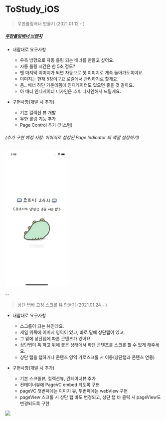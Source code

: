 # ToStudy_iOS

> 무한롤링배너 만들기 (2021.01.12 - )

##### [무한롤링배너 브랜치](https://github.com/dely2p/ToStudy_iOS/tree/infinite_rolling_banner)

- 내맘대로 요구사항
	- 우측 방향으로 자동 롤링 되는 배너를 만들고 싶어요.
	- 자동 롤링 시간은 한 5초 정도?	
	- 맨 마지막 이미지가 되면 자동으로 첫 이미지로 계속 돌아가도록이요.
	- 이미지는 현재 5장이구요 로컬에서 관리하기로 할게요.
	- 음.. 배너 하단 가운데쯤에 인디케이터도 있으면 좋을 것 같아요.
	- 아 배너 인디케이터 디자인은 추후 디자인해서 드릴게요.

- 구현사항(개발 시 추가)
	- 기본 컬렉션 뷰 개발	
	- 무한 롤링 기능 추가
	- Page Control 추가 (커스텀)


###### (추가 구현 예정 사항: 이미지로 설정된 Page Indicator 의 색깔 설정하기)

<img src="img/infinite_rolling.png" width="40%">

--

> 상단 탭바 고정 스크롤 뷰 만들기 (2021.01.24 - )

- 내맘대로 요구사항
	- 스크롤이 되는 뷰인데요.
	- 제일 위쪽에 이미지 영역이 있고, 바로 밑에 상단탭이 있고, 
	- 그 밑에 상단탭에 따른 콘텐츠가 있어요
	- 상단탭이 톡 하고 위에 붙은 상태에서 하단 콘텐츠를 스크롤 할 수 있게 해주세요.
	- 상단 탭을 탭하거나 콘텐츠 영역 가로스크롤 시 이동(상단탭과 콘텐츠 연동)

- 구현사항(개발 시 추가)
	- 기본 스크롤뷰, 컬렉션뷰, 컨테이너뷰 추가
	- 컨테이너뷰에 PageVC embed 되도록 구현
	-  pageVC 첫번째에는 이미지 뷰, 두번째에는 webView 구현
	-  pageView 스크롤 시 상단 탭 바도 변경되고, 상단 탭 바 클릭 시 pageView도 변경되도록 구현

<img src="img/top_fixed_tabbar.gif" width="40%">
